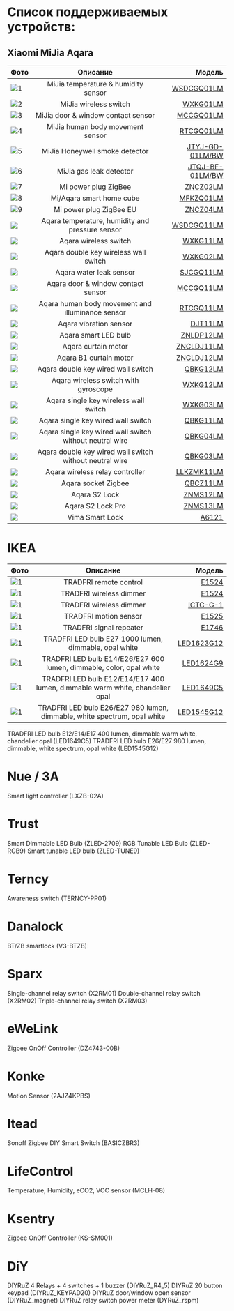 # Список поддерживаемых устройств:
## Xiaomi MiJia Aqara


| Фото  | Описание  | Модель |
|:------------- |:---------------:| -------------:|
| ![1](png2/WSDCGQ01LM.png)      | MiJia temperature & humidity sensor|[WSDCGQ01LM](/WSDCGQ01LM.md) |
| ![2](png2/WXKG01LM.png)       | MiJia wireless switch |[WXKG01LM](/WXKG01LM.md)
| ![3](png2/MCCGQ01LM.png)       | MiJia door & window contact sensor |[MCCGQ01LM](/MCCGQ01LM.md)
| ![4](png2/RTCGQ01LM.png)       | MiJia human body movement sensor |[RTCGQ01LM](/RTCGQ01LM.md)
| ![5](png2/JTYJ-GD-01LM_BW.png)        | MiJia Honeywell smoke detector |[JTYJ-GD-01LM/BW](/JTYJ-GD-01LM_BW.md)
| ![6](png2/JTQJ-BF-01LM_BW.png)      | MiJia gas leak detector |[JTQJ-BF-01LM/BW](/JTQJ-BF-01LM_BW.md)
| ![7](png2/ZNCZ02LM.png)      | Mi power plug ZigBee |[ZNCZ02LM](/ZNCZ02LM.md)
| ![8](png2/MFKZQ01LM.png)      | Mi/Aqara smart home cube|[MFKZQ01LM](/MFKZQ01LM.md])
| ![9](png2/ZNCZ04LM.png)      | Mi power plug ZigBee EU |[ZNCZ04LM](/ZNCZ04LM.md)
| ![](png2/WSDCGQ11LM.png)      | Aqara temperature, humidity and pressure sensor |[WSDCGQ11LM](/WSDCGQ11LM.md)
| ![](png2/WXKG11LM.png)      | Aqara wireless switch|[WXKG11LM](/WXKG11LM.md)
| ![](png2/WXKG02LM.png)      | Aqara double key wireless wall switch |[WXKG02LM](/WXKG02LM.md)
| ![](png2/SJCGQ11LM.png)      | Aqara water leak sensor|[SJCGQ11LM](/SJCGQ11LM.md)
| ![](png2/RTCGQ11LM.png)      | Aqara door & window contact sensor |[MCCGQ11LM](/MCCGQ11LM.md)
| ![](png2/RTCGQ01LM.png)      | Aqara human body movement and illuminance sensor |[RTCGQ11LM](/RTCGQ11LM.md)
| ![](png2/DJT11LM.png)      | Aqara vibration sensor |[DJT11LM](/DJT11LM.md)
| ![](png2/ZNLDP12LM.png)      | Aqara smart LED bulb |[ZNLDP12LM](/ZNLDP12LM.md)
| ![](png2/ZNCLDJ11LM.png)      | Aqara curtain motor |[ZNCLDJ11LM](/ZNCLDJ11LM.md)
| ![](png2/ZNCLDJ12LM.png)      | Aqara B1 curtain motor |[ZNCLDJ12LM](/ZNCLDJ12LM.md)
| ![](png2/QBKG12LM.png)      | Aqara double key wired wall switch |[QBKG12LM](/QBKG12LM.md)
| ![](png2/WXKG12LM.png)      | Aqara wireless switch with gyroscope |[WXKG12LM](/WXKG12LM.md)
| ![](png2/WXKG03LM.png)      | Aqara single key wireless wall switch |[WXKG03LM](/WXKG03LM.md)
| ![](png2/QBKG11LM.png)      | Aqara single key wired wall switch |[QBKG11LM](/QBKG11LM.md)
| ![](png2/QBKG04LM.png)      | Aqara single key wired wall switch without neutral wire |[QBKG04LM](/QBKG04LM.md)
| ![](png2/QBKG03LM.png)      | Aqara double key wired wall switch without neutral wire |[QBKG03LM](/QBKG03LM.md)
| ![](png2/LLKZMK11LM.png)      | Aqara wireless relay controller |[LLKZMK11LM](/LLKZMK11LM.md)
| ![](png2/QBCZ11LM.png)      | Aqara socket Zigbee|[QBCZ11LM](/QBCZ11LM.md)
| ![](png2/ZNMS12LM.png)      | Aqara S2 Lock |[ZNMS12LM](/ZNMS12LM.md)
| ![](png2/ZNMS13LM.png)      | Aqara S2 Lock Pro |[ZNMS13LM](/ZNMS13LM.md)
| ![](png2/A6121.png)      | Vima Smart Lock |[A6121](/A6121.md)

# IKEA 

| Фото  | Описание  | Модель |
|:------------- |:---------------:| -------------:|
| ![1](png2/E1524.png)      | TRADFRI remote control|[E1524](/E1524.md) |
| ![1](png2/E1524.png)      | TRADFRI wireless dimmer|[E1524](/E1524.md) |
| ![1](png2/ICTC-G-1.png)      | TRADFRI wireless dimmer |[ICTC-G-1](/ICTC-G-1.md) |
| ![1](png2/E1525.png)      | TRADFRI motion sensor|[E1525](/E1525.md) |
| ![1](png2/E1746.png)      | TRADFRI signal repeater|[E1746](/E1746.md) |
| ![1](png2/LED1623G12.png)      | TRADFRI LED bulb E27 1000 lumen, dimmable, opal white|[LED1623G12](/LED1623G12.md) |
| ![1](png2/LED1624G9.png)      | TRADFRI LED bulb E14/E26/E27 600 lumen, dimmable, color, opal white|[LED1624G9](/LED1624G9.md) |
| ![1](png2/LED1649C5.png)      |TRADFRI LED bulb E12/E14/E17 400 lumen, dimmable warm white, chandelier opal|[LED1649C5](/LED1649C5.md) |
| ![1](png2/LED1545G12.png)      | TRADFRI LED bulb E26/E27 980 lumen, dimmable, white spectrum, opal white|[LED1545G12](/LED1545G12.md) |


        
TRADFRI LED bulb E12/E14/E17 400 lumen, dimmable warm white, chandelier opal (LED1649C5)
TRADFRI LED bulb E26/E27 980 lumen, dimmable, white spectrum, opal white (LED1545G12)

# Nue / 3A
Smart light controller (LXZB-02A)

# Trust 
Smart Dimmable LED Bulb (ZLED-2709)
RGB Tunable LED Bulb (ZLED-RGB9)
Smart tunable LED bulb (ZLED-TUNE9)

# Terncy 
Awareness switch (TERNCY-PP01)

# Danalock 
BT/ZB smartlock (V3-BTZB)

#  Sparx 
Single-channel relay switch (X2RM01)
Double-channel relay switch (X2RM02)
Triple-channel relay switch (X2RM03)

# eWeLink 
Zigbee OnOff Controller (DZ4743-00B)

# Konke 
Motion Sensor (2AJZ4KPBS)

# Itead 
Sonoff Zigbee DIY Smart Switch (BASICZBR3)

#  LifeControl 
Temperature, Humidity, eCO2, VOC sensor (MCLH-08)

#  Ksentry 
Zigbee OnOff Controller (KS-SM001)

#  DiY 
DIYRuZ 4 Relays + 4 switches + 1 buzzer (DIYRuZ_R4_5)
DIYRuZ 20 button keypad (DIYRuZ_KEYPAD20)
DIYRuZ door/window open sensor (DIYRuZ_magnet)
DIYRuZ relay switch power meter (DYRuZ_rspm)
